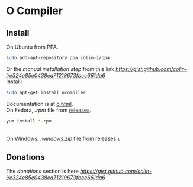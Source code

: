# O Compiler

## Install
On Ubuntu from PPA.
```sh
sudo add-apt-repository ppa:colin-i/ppa
```
Or the *manual installation step* from this link *https://gist.github.com/colin-i/e324e85e0438ed71219673fbcc661da6* \
Install:
```sh
sudo apt-get install ocompiler
```
Documentation is at [o.html](https://htmlpreview.github.io/?https://github.com/colin-i/o/blob/master/o.html).
\
On Fedora, <i>.rpm</i> file from [releases](https://github.com/colin-i/o/releases).
```sh
yum install *.rpm
```
\
On Windows, <i>.windows.zip</i> file from [releases](https://github.com/colin-i/o/releases).\

## Donations
The *donations* section is here
*https://gist.github.com/colin-i/e324e85e0438ed71219673fbcc661da6*
